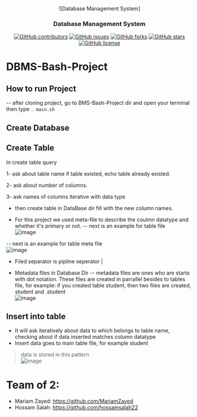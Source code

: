 <div align="center">
 
 ![Database Management System]

</div>

<h3 align="center">Database Management System</h3>

<div align="center">

[![GitHub contributors](https://img.shields.io/github/contributors/hossamsalah22/DBMS-Bash-Project)](https://github.com/hossamsalah22/DBMS-Bash-Project/contributors)
[![GitHub issues](https://img.shields.io/github/issues/hossamsalah22/DBMS-Bash-Project)](https://github.com/hossamsalah22/DBMS-Bash-Project/issues)
[![GitHub forks](https://img.shields.io/github/forks/hossamsalah22/DBMS-Bash-Project)](https://github.com/hossamsalah22/DBMS-Bash-Project/network)
[![GitHub stars](https://img.shields.io/github/stars/hossamsalah22/DBMS-Bash-Project)](https://github.com/hossamsalah22/DBMS-Bash-Project/stargazers)
[![GitHub license](https://img.shields.io/github/license/hossamsalah22/DBMS-Bash-Project)](https://github.com/hossamsalah22/DBMS-Bash-Project/blob/master/LICENSE)

</div>



# DBMS-Bash-Project

## How to run Project
-- after cloning project, go to BMS-Bash-Project dir and open your terminal then type <code>. main.sh</code>

## Create Database

## Create Table
In create table query

1- ask about table name
if table existed, echo table already existed.

2- ask about number of columns.

3- ask names of columns iterative with data type
- then create table in DataBase dir fill with the new column names.

- For this project we used meta-file to describe the coulmn datatype and whether it's primary or not.
-- next is an example for table file<br>
    ![image](https://user-images.githubusercontent.com/66179261/217010804-3c8ebb69-db62-4d5d-a264-7c40dc45dcbd.png)

-- next is an example for table meta file<br>
    ![image](https://user-images.githubusercontent.com/66179261/217010856-b854198a-cdc6-4270-b0d5-a6a414f5179e.png)

- Filed separator is pipline seperator  |

- Metadata files in Database Dir
-- metadata files are ones who are starts with dot notation. These files are created in parrallel besides to tables file, for example: if you created table student, then two files are created, student and .student<br>
![image](https://user-images.githubusercontent.com/66179261/217010672-eb641dbd-e9b6-4069-b5b7-f3d7ab425da7.png)

## Insert into table 
- It will ask iteratively about data to which belongs to table name, checking about if data inserted matches column datatype
- Insert data goes to main table file, for example student
> data is stored in this pattern<br>
  ![image](https://user-images.githubusercontent.com/66179261/217018203-800528b7-5db7-4934-9ff9-880dab15d45e.png)

# Team of 2:
- Mariam Zayed: https://github.com/MariamZayed
- Hossam Salah: https://github.com/hossamsalah22
